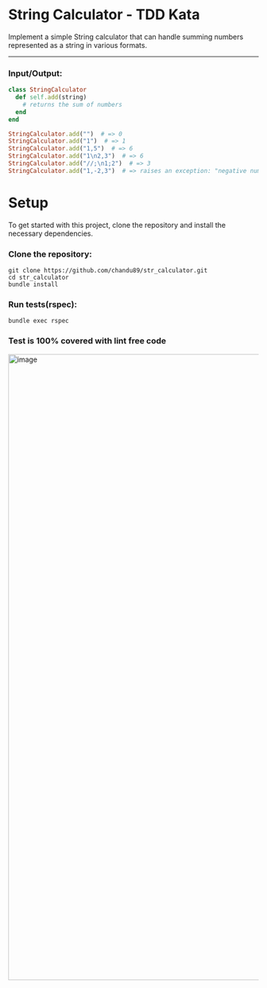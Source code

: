 # String Calculator - TDD Kata

Implement a simple String calculator that can handle summing numbers represented as a string in various formats. 

---
### Input/Output:

```ruby
class StringCalculator
  def self.add(string)
    # returns the sum of numbers
  end
end

StringCalculator.add("")  # => 0
StringCalculator.add("1")  # => 1
StringCalculator.add("1,5")  # => 6
StringCalculator.add("1\n2,3")  # => 6
StringCalculator.add("//;\n1;2")  # => 3
StringCalculator.add("1,-2,3")  # => raises an exception: "negative numbers not allowed: -2"

```

# Setup
To get started with this project, clone the repository and install the necessary dependencies.

### Clone the repository:
```
git clone https://github.com/chandu89/str_calculator.git
cd str_calculator
bundle install
```

### Run tests(rspec):
```
bundle exec rspec
```

### Test is 100% covered with lint free code

<img width="1257" alt="image" src="https://github.com/user-attachments/assets/4cc9f35f-55fa-41c2-9108-aa9e28eb7de4">
